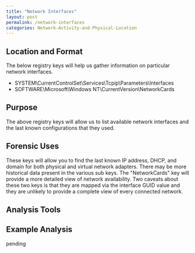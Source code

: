 ```yaml
---
title: "Network Interfaces"
layout: post
permalink: /network-interfaces
categories: Network-Activity-and-Physical-Location
---
```

## Location and Format

The below registry keys will help us gather information on particular network interfaces.

- SYSTEM\CurrentControlSet\Services\Tcpip\Parameters\Interfaces
- SOFTWARE\Microsoft\Windows NT\CurrentVersion\NetworkCards

## Purpose

The above registry keys will allow us to list available network interfaces and the last known configurations that they used.

## Forensic Uses

These keys will allow you to find the last known IP address, DHCP, and domain for both physical and virtual network adapters. There may be more historical data present in the various sub keys. The "NetworkCards" key will provide a more detailed view of network availability. Two caveats  about these two keys is that they are mapped via the interface GUID value and they are unlikely to provide a complete view of every connected network.

## Analysis Tools 



## Example Analysis

pending
